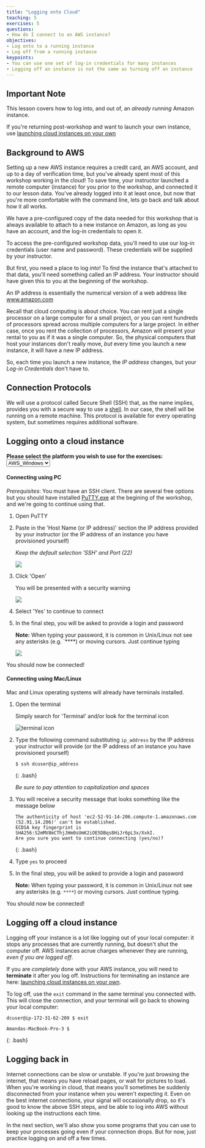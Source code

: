 ```yaml
---
title: "Logging onto Cloud"
teaching: 5
exercises: 5
questions:
- How do I connect to an AWS instance?
objectives:
- Log onto to a running instance
- Log off from a running instance
keypoints:
- You can use one set of log-in credentials for many instances
- Logging off an instance is not the same as turning off an instance
---
```


<script language="javascript" type="text/javascript">
function set_page_view_defaults() {
    document.getElementById('div_aws_win').style.display = 'block';
    document.getElementById('div_aws_unix').style.display = 'none';
};

function change_content_by_platform(form_control){
    if (!form_control || document.getElementById(form_control).value == 'aws_win') {
        set_page_view_defaults();
    } else if (document.getElementById(form_control).value == 'aws_unix') {
        document.getElementById('div_aws_win').style.display = 'none';
        document.getElementById('div_aws_unix').style.display = 'block';
        document.getElementById('div_hpc').style.display = 'none';
        document.getElementById('div_cyverse').style.display = 'none';
    } else {
        alert("Error: Missing platform value for 'change_content_by_platform()' script!");
    }
}

window.onload = set_page_view_defaults;
</script>

## Important Note

This lesson covers how to log into, and out of, an *already running* Amazon instance.

If you're returning post-workshop and want to launch your own instance, use [launching cloud instances on your own](../LaunchingInstances/)

## Background to AWS

Setting up a new AWS instance requires a credit card, an AWS account, and up to
a day of verification time, but you've already spent most of this workshop working in the cloud!
To save time, your instructor launched a remote computer (instance) for you prior
to the workshop, and connected it to our lesson data. You've already logged into it at
least once, but now that you're more comfortable with the command line, lets go back and talk about how it all works.


We have a pre-configured copy of the data needed for this workshop that is always available
to attach to a new instance on Amazon, as long as you have an account, and the log-in credentials to open it.

To access the pre-configured workshop data, you'll need to use our log-in credentials (user name and password). These
credentials will be supplied by your instructor.

But first, you need a place to log *into*! To find the instance that's attached to that data,
you'll need something called an IP address. Your instructor should have given this to you
at the beginning of the workshop.

An IP address is essentially the numerical version of a web address like www.amazon.com

Recall that cloud computing is about choice. You can rent just a single processor on a large computer
for a small project, or you can rent hundreds of processors spread across multiple computers for
a large project. In either case, once you rent the collection of processors, Amazon will
present your rental to you as if it was a single computer. So, the physical computers that host your
instances don't really move, *but* every time you launch a new instance, it will have a new IP address.

So, each time you launch a new instance, the *IP address* changes, but your *Log-in Credentials* don't have to.

## Connection Protocols

We will use a protocol called Secure Shell (SSH) that, as the name implies, provides you
with a secure way to use a [shell](http://swcarpentry.github.io/shell-novice). In our case,
the shell will be running on a remote machine. This protocol is available for every
operating system, but sometimes requires additional software.

## Logging onto a cloud instance

**Please select the platform you wish to use for the exercises: <select id="id_platform" name="platformlist" onchange="change_content_by_platform('id_platform');return false;"><option value="aws_unix" id="id_aws_unix" selected="selected"> AWS_UNIX </option><option value="aws_win" id="id_aws_win" selected> AWS_Windows </option></select>**


<div id="div_aws_win" style="display:block" markdown="1">

#### Connecting using PC

*Prerequisites*: You must have an SSH client. There are several free options but you should have installed [PuTTY.exe](http://www.chiark.greenend.org.uk/~sgtatham/putty/download.html) at the begining of the workshop, and we're going to continue using that.


1. Open PuTTY
2. Paste in the 'Host Name (or IP address)' section the IP address provided by your instructor (or the IP address of an instance you have provisioned yourself)

    *Keep the default selection 'SSH' and Port (22)*

    ![](../fig/putty_screenshot_1.png)

2. Click 'Open' 
    
    You will be presented with a security warning

    ![](../fig/putty_screenshot_2.png)

3. Select 'Yes' to continue to connect
3. In the final step, you will be asked to provide a login and password
    
    **Note:** When typing your password, it is common in Unix/Linux not see any asterisks (e.g. `****) or moving cursors. Just continue typing

    ![](../fig/putty_screenshot_3.png)

You should now be connected!

</div>


<div id="div_aws_unix" style="display:block" markdown="1">


#### Connecting using Mac/Linux

Mac and Linux operating systems will already have terminals installed. 

1. Open the terminal

    Simply search for 'Terminal' and/or look for the terminal icon

    ![terminal icon](../fig/terminal.png)

2. Type the following command substituting `ip_address` by the IP address your instructor will provide (or the IP address of an instance you have provisioned yourself)

    ~~~
    $ ssh dcuser@ip_address
    ~~~
    {: .bash}

    *Be sure to pay attention to capitalization and spaces*

3. You will receive a security message that looks something like the message below

    ~~~
    The authenticity of host 'ec2-52-91-14-206.compute-1.amazonaws.com (52.91.14.206)' can't be established.
    ECDSA key fingerprint is SHA256:S2mMV8mCThjJHm0sUmK2iOE5DBqs8HiJr6pL3x/XxkI.
    Are you sure you want to continue connecting (yes/no)?
    ~~~
    {: .bash}

4. Type `yes` to proceed
5. In the final step, you will be asked to provide a login and password
    
    **Note:** When typing your password, it is common in Unix/Linux not see any asterisks (e.g. `****`) or moving cursors. Just continue typing.

You should now be connected!

</div>

## Logging off a cloud instance

Logging off your instance is a lot like logging out of your local computer: it stops any processes
that are currently running, but doesn't shut the computer off. AWS instances acrue charges whenever
they are running, *even if you are logged off*.

If you are *completely* done with your AWS instance, you will need to **terminate** it after you log off. Instructions for terminating an instance are here: [launching cloud instances on your own](../LaunchingInstances).

To log off, use the `exit` command in the same terminal you connected with. This will close the connection, and your terminal will go back to showing your local computer:

~~~
dcuser@ip-172-31-62-209 $ exit

Amandas-MacBook-Pro-3 $
~~~
{: .bash}

## Logging back in

Internet connections can be slow or unstable. If you're just browsing the internet, that means you have
reload pages, or wait for pictures to load. When you're working in cloud, that means you'll sometimes
be suddenly disconnected from your instance when you weren't expecting it. Even on the best internet
connections, your signal will occasionally drop, so it's good to know the above SSH steps, and be able
to log into AWS without looking up the instructions each time.

In the next section, we'll also show you some programs that you can use to keep your processes going
even if your connection drops. But for now, just practice logging on and off a few times.
